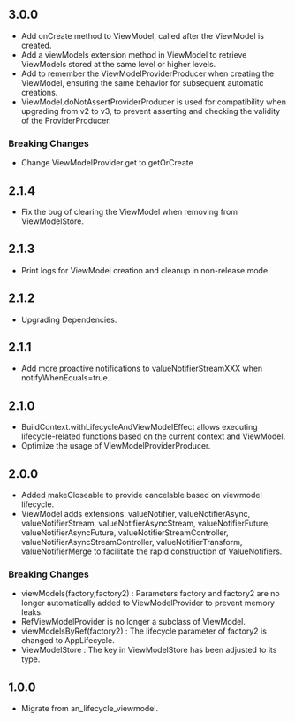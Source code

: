 ## 3.0.0

* Add onCreate method to ViewModel, called after the ViewModel is created.
* Add a viewModels extension method in ViewModel to retrieve ViewModels stored at the same level or
  higher levels.
* Add to remember the ViewModelProviderProducer when creating the ViewModel, ensuring the same
  behavior for subsequent automatic creations.
* ViewModel.doNotAssertProviderProducer is used for compatibility when upgrading from v2 to v3, to
  prevent asserting and checking the validity of the ProviderProducer.

### Breaking Changes

* Change ViewModelProvider.get to getOrCreate

## 2.1.4

* Fix the bug of clearing the ViewModel when removing from ViewModelStore.

## 2.1.3

* Print logs for ViewModel creation and cleanup in non-release mode.

## 2.1.2

* Upgrading Dependencies.

## 2.1.1

* Add more proactive notifications to valueNotifierStreamXXX when notifyWhenEquals=true.

## 2.1.0

* BuildContext.withLifecycleAndViewModelEffect allows executing lifecycle-related functions based on
  the current context and ViewModel.
* Optimize the usage of ViewModelProviderProducer.

## 2.0.0

* Added makeCloseable to provide cancelable based on viewmodel lifecycle.
* ViewModel adds extensions: valueNotifier, valueNotifierAsync, valueNotifierStream,
  valueNotifierAsyncStream, valueNotifierFuture, valueNotifierAsyncFuture,
  valueNotifierStreamController, valueNotifierAsyncStreamController, valueNotifierTransform,
  valueNotifierMerge to facilitate the rapid construction of ValueNotifiers.

### Breaking Changes

* viewModels(factory,factory2) : Parameters factory and factory2 are no longer automatically added
  to ViewModelProvider to prevent memory leaks.
* RefViewModelProvider is no longer a subclass of ViewModel.
* viewModelsByRef(factory2) : The lifecycle parameter of factory2 is changed to AppLifecycle.
* ViewModelStore : The key in ViewModelStore has been adjusted to its type.

## 1.0.0

* Migrate from an_lifecycle_viewmodel.
